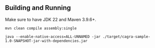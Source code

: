 Building and Running
--------------------

Make sure to have JDK 22 and Maven 3.9.6+.

    mvn clean compile assembly:single

    java --enable-native-access=ALL-UNNAMED -jar ./target/cagra-sample-1.0-SNAPSHOT-jar-with-dependencies.jar
